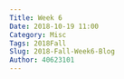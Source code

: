 ```yaml
---
Title: Week 6
Date: 2018-10-19 11:00
Category: Misc
Tags: 2018Fall
Slug: 2018-Fall-Week6-Blog
Author: 40623101
---
```




<!-- PELICAN_END_SUMMARY -->



